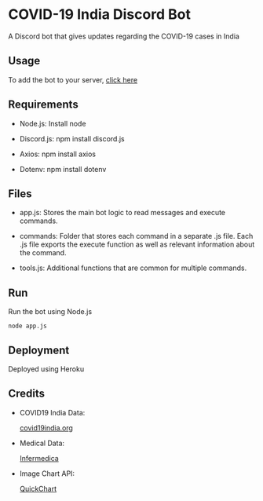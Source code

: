# COVID-19 India Discord Bot

A Discord bot that gives updates regarding the COVID-19 cases in India

## Usage

To add the bot to your server, [click here](https://discord.com/oauth2/authorize?client_id=723409740083757166&scope=bot&permissions=84032)

## Requirements

* Node.js: Install node

* Discord.js: npm install discord.js

* Axios: npm install axios

* Dotenv: npm install dotenv

## Files

* app.js: Stores the main bot logic to read messages and execute commands.

* commands: Folder that stores each command in a separate .js file. Each .js file exports the execute function as well as relevant information about the command.

* tools.js: Additional functions that are common for multiple commands.

## Run

Run the bot using Node.js

```node
node app.js
```

## Deployment

Deployed using Heroku

## Credits

* COVID19 India Data:

   [covid19india.org](https://api.covid19india.org)

* Medical Data:

   [Infermedica](https://developer.infermedica.com)

* Image Chart API:

   [QuickChart](https://quickchart.io)
